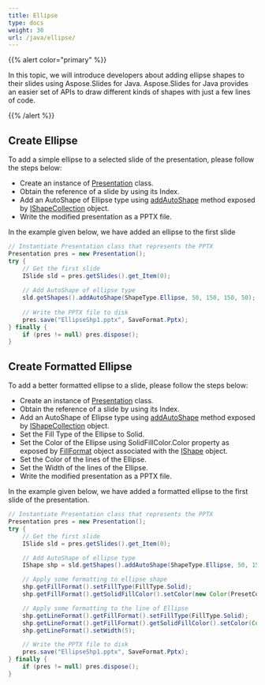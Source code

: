 ```yaml
---
title: Ellipse
type: docs
weight: 30
url: /java/ellipse/
---
```



{{% alert color="primary" %}} 

In this topic, we will introduce developers about adding ellipse shapes to their slides using Aspose.Slides for Java. Aspose.Slides for Java provides an easier set of APIs to draw different kinds of shapes with just a few lines of code.

{{% /alert %}} 

## **Create Ellipse**
To add a simple ellipse to a selected slide of the presentation, please follow the steps below:

- Create an instance of [Presentation](http://www.aspose.com/api/java/slides/com.aspose.slides/classes/Presentation) class.
- Obtain the reference of a slide by using its Index.
- Add an AutoShape of Ellipse type using [addAutoShape](https://apireference.aspose.com/slides/java/com.aspose.slides/IShapeCollection#addAutoShape-int-float-float-float-float-) method exposed by [IShapeCollection](https://apireference.aspose.com/slides/java/com.aspose.slides/IShapeCollection) object.
- Write the modified presentation as a PPTX file.

In the example given below, we have added an ellipse to the first slide

```java
// Instantiate Presentation class that represents the PPTX
Presentation pres = new Presentation();
try {
    // Get the first slide
    ISlide sld = pres.getSlides().get_Item(0);
    
    // Add AutoShape of ellipse type
    sld.getShapes().addAutoShape(ShapeType.Ellipse, 50, 150, 150, 50);
    
    // Write the PPTX file to disk
    pres.save("EllipseShp1.pptx", SaveFormat.Pptx);
} finally {
    if (pres != null) pres.dispose();
}
```

## **Create Formatted Ellipse**
To add a better formatted ellipse to a slide, please follow the steps below:

- Create an instance of [Presentation](http://www.aspose.com/api/java/slides/com.aspose.slides/classes/Presentation) class.
- Obtain the reference of a slide by using its Index.
- Add an AutoShape of Ellipse type using [addAutoShape](https://apireference.aspose.com/slides/java/com.aspose.slides/IShapeCollection#addAutoShape-int-float-float-float-float-) method exposed by [IShapeCollection](https://apireference.aspose.com/slides/java/com.aspose.slides/IShapeCollection) object.
- Set the Fill Type of the Ellipse to Solid.
- Set the Color of the Ellipse using SolidFillColor.Color property as exposed by [FillFormat](https://apireference.aspose.com/slides/java/com.aspose.slides/IFillFormat) object associated with the [IShape](https://apireference.aspose.com/slides/java/com.aspose.slides/IShape) object.
- Set the Color of the lines of the Ellipse.
- Set the Width of the lines of the Ellipse.
- Write the modified presentation as a PPTX file.

In the example given below, we have added a formatted ellipse to the first slide of the presentation.

```java
// Instantiate Presentation class that represents the PPTX
Presentation pres = new Presentation();
try {
    // Get the first slide
    ISlide sld = pres.getSlides().get_Item(0);

    // Add AutoShape of ellipse type
    IShape shp = sld.getShapes().addAutoShape(ShapeType.Ellipse, 50, 150, 150, 50);

    // Apply some formatting to ellipse shape
    shp.getFillFormat().setFillType(FillType.Solid);
    shp.getFillFormat().getSolidFillColor().setColor(new Color(PresetColor.Chocolate));

    // Apply some formatting to the line of Ellipse
    shp.getLineFormat().getFillFormat().setFillType(FillType.Solid);
    shp.getLineFormat().getFillFormat().getSolidFillColor().setColor(Color.BLACK);
    shp.getLineFormat().setWidth(5);

    // Write the PPTX file to disk
    pres.save("EllipseShp1.pptx", SaveFormat.Pptx);
} finally {
    if (pres != null) pres.dispose();
}
```
